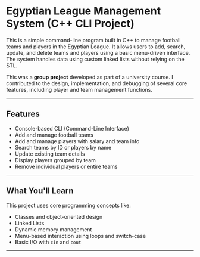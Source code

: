 # Egyptian League Management System (C++ CLI Project)

This is a simple command-line program built in C++ to manage football teams and players in the Egyptian League. It allows users to add, search, update, and delete teams and players using a basic menu-driven interface. The system handles data using custom linked lists without relying on the STL.

This was a **group project** developed as part of a university course. I contributed to the design, implementation, and debugging of several core features, including player and team management functions.

---

## Features

- Console-based CLI (Command-Line Interface)
- Add and manage football teams
- Add and manage players with salary and team info
- Search teams by ID or players by name
- Update existing team details
- Display players grouped by team
- Remove individual players or entire teams

---

## What You'll Learn

This project uses core programming concepts like:

- Classes and object-oriented design 
- Linked Lists 
- Dynamic memory management
- Menu-based interaction using loops and switch-case
- Basic I/O with `cin` and `cout`

---


